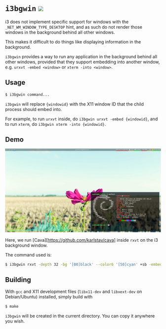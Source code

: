 # `i3bgwin` [![](https://github.com/quantum5/i3bgwin/workflows/build/badge.svg)](https://github.com/quantum5/i3bgwin/actions)

i3 does not implement specific support for windows with the `_NET_WM_WINDOW_TYPE_DESKTOP` hint,
and as such do not render those windows in the background behind all other windows.

This makes it difficult to do things like displaying information in the background.

`i3bgwin` provides a way to run any application in the background behind all other windows,
provided that they support embedding into another window, e.g. `urxvt -embed <window>` or
`xterm -into <window>`.

## Usage

```sh
$ i3bgwin command...
```

`i3bgwin` will replace `{windowid}` with the X11 window ID that the child process should embed
into.

For example, to run `urxvt` inside, do `i3bgwin urxvt -embed {windowid}`, and to run `xterm`,
do `i3bgwin xterm -into {windowid}`.


## Demo

![Demo of i3bgwin with the visualizer Cava](./screenshots/cava-demo.png)

Here, we run [Cava][https://github.com/karlstav/cava] inside `rxvt` on the i3 background window.

The command used is:

```sh
$ i3bgwin rxvt -depth 32 -bg '[00]black' --color6 '[50]cyan' +sb -embed {windowid} -e cava
```

## Building

With `gcc` and X11 development files (`libx11-dev` and `libxext-dev` on Debian/Ubuntu) installed,
simply build with

```sh
$ make
```

`i3bgwin` will be created in the current directory. You can copy it anywhere you wish.
